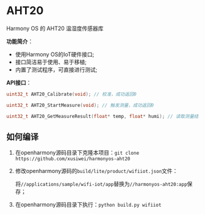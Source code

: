 # AHT20
Harmony OS 的 AHT20 温湿度传感器库



**功能简介**：

* 使用Harmony OS的IoT硬件接口;
* 接口简洁易于使用、易于移植;
* 内置了测试程序，可直接进行测试;



**API接口**：

```c
uint32_t AHT20_Calibrate(void); // 校准，成功返回0

uint32_t AHT20_StartMeasure(void); // 触发测量，成功返回0

uint32_t AHT20_GetMeasureResult(float* temp, float* humi); // 读取测量结果，成功返回0
```



## 如何编译

1. 在openharmony源码目录下克隆本项目：`git clone https://github.com/xusiwei/harmonyos-aht20`

2. 修改openharmony源码的`build/lite/product/wifiiot.json`文件：

   将`//applications/sample/wifi-iot/app`替换为`//harmonyos-aht20:app`保存；

3. 在openharmony源码目录下执行：`python build.py wifiiot`

